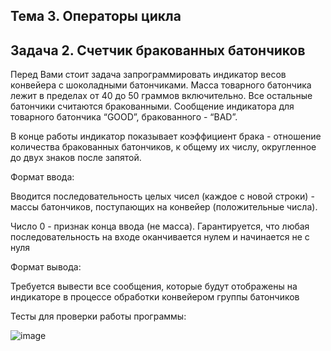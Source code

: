 ## Тема 3. Операторы цикла
## Задача 2. Счетчик бракованных батончиков
Перед Вами стоит задача запрограммировать индикатор весов конвейера с шоколадными батончиками. Масса товарного батончика лежит в пределах от 40 до 50 граммов включительно. Все остальные батончики считаются бракованными. Сообщение индикатора для товарного батончика “GOOD”, бракованного - “BAD”. 

В конце работы индикатор показывает коэффициент брака - отношение количества бракованных батончиков, к общему их числу, округленное до двух знаков после запятой.

Формат ввода:

Вводится последовательность целых чисел (каждое с новой строки) - массы батончиков, поступающих на конвейер (положительные числа). 

Число 0 - признак конца ввода (не масса). Гарантируется, что любая последовательность на входе оканчивается нулем и начинается не с нуля

Формат вывода:

Требуется вывести все сообщения, которые будут отображены на индикаторе в процессе обработки конвейером группы батончиков

Тесты для проверки работы программы:

![image](https://github.com/user-attachments/assets/b80eadd7-1ba1-44ca-ba2c-781ceac24636)
